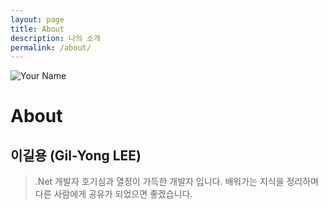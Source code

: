 ```yaml
---
layout: page
title: About
description: 나의 소개
permalink: /about/
---
```


<img itemprop="image" class="img-rounded" src="https://res.cloudinary.com/jastech/image/upload/c_fill,h_200,w_200/v1541724964/Blog/myface.jpg" alt="Your Name">

# About

## 이길용 (Gil-Yong LEE)

>.Net 개발자 
호기심과 열정이 가득한 개발자 입니다.
배워가는 지식을 정리하며 다른 사람에게 공유가 되었으면 좋겠습니다.

